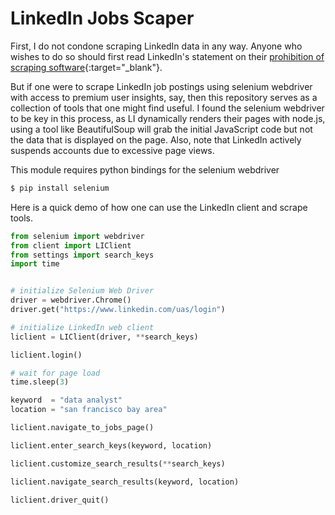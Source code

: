 # LinkedIn Jobs Scaper

First, I do not condone scraping LinkedIn data in any way. Anyone who wishes to do so should first read LinkedIn's statement on their [prohibition of scraping software](https://www.linkedin.com/help/linkedin/answer/56347/prohibition-of-scraping-software?lang=en){:target="_blank"}.


But if one were to scrape LinkedIn job postings using selenium webdriver with access to premium user insights, say, then this repository serves as a collection of tools that one might find useful. I found the selenium webdriver to be key in this process, as LI dynamically renders their pages with node.js, using a tool like BeautifulSoup will grab the initial JavaScript code but not the data that is displayed on the page. Also, note that LinkedIn actively suspends accounts due to excessive page views.


This module requires python bindings for the selenium webdriver
```bash
$ pip install selenium
```


Here is a quick demo of how one can use the LinkedIn client and scrape tools.

```python
from selenium import webdriver
from client import LIClient
from settings import search_keys
import time


# initialize Selenium Web Driver
driver = webdriver.Chrome()
driver.get("https://www.linkedin.com/uas/login")

# initialize LinkedIn web client
liclient = LIClient(driver, **search_keys)

liclient.login()

# wait for page load
time.sleep(3)

keyword  = "data analyst"
location = "san francisco bay area"

liclient.navigate_to_jobs_page()

liclient.enter_search_keys(keyword, location)

liclient.customize_search_results(**search_keys)

liclient.navigate_search_results(keyword, location)

liclient.driver_quit()
```

